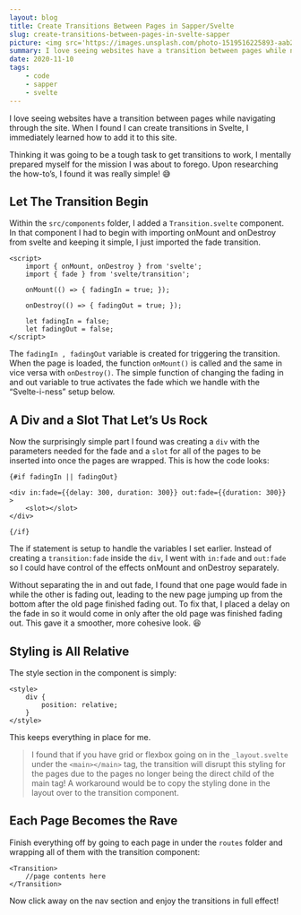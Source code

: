 ```yaml
---
layout: blog
title: Create Transitions Between Pages in Sapper/Svelte
slug: create-transitions-between-pages-in-svelte-sapper
picture: <img src='https://images.unsplash.com/photo-1519516225893-aab20a8bb923' alt='A building with clouds' width="100%" class="post-picture">
summary: I love seeing websites have a transition between pages while navigating through the site. When I found I can create transitions in Svelte, I immediately...
date: 2020-11-10
tags:
    - code
    - sapper
    - svelte
---
```


I love seeing websites have a transition between pages while navigating through the site. When I found I can create transitions in Svelte, I immediately learned how to add it to this site.

Thinking it was going to be a tough task to get transitions to work, I mentally prepared myself for the mission I was about to forego. Upon researching the how-to’s, I found it was really simple! 😅

  

## Let The Transition Begin
Within the `src/components` folder, I added a `Transition.svelte` component. In that component I had to begin with importing onMount and onDestroy from svelte and keeping it simple, I just imported the fade transition.

```
<script>
    import { onMount, onDestroy } from 'svelte';
    import { fade } from 'svelte/transition';

    onMount(() => { fadingIn = true; });

    onDestroy(() => { fadingOut = true; });

    let fadingIn = false;
    let fadingOut = false;
</script>
```

The `fadingIn , fadingOut` variable is created for triggering the transition. When the page is loaded, the function `onMount()` is called and the same in vice versa with `onDestroy()`. The simple function of changing the fading in and out variable to true activates the fade which we handle with the “Svelte-i-ness” setup below.
  
  

## A Div and a Slot That Let’s Us Rock
Now the surprisingly simple part I found was creating a `div` with the parameters needed for the fade and a `slot` for all of the pages to be inserted into once the pages are wrapped. This is how the code looks:

```
{#if fadingIn || fadingOut}

<div in:fade={{delay: 300, duration: 300}} out:fade={{duration: 300}} >
    <slot></slot>
</div>
        
{/if}
```

The if statement is setup to handle the variables I set earlier. Instead of creating a `transition:fade` inside the `div`, I went with `in:fade` and `out:fade` so I could have control of the effects onMount and onDestroy separately.

Without separating the in and out fade, I found that one page would fade in while the other is fading out, leading to the new page jumping up from the bottom after the old page finished fading out. To fix that, I placed a delay on the fade in so it would come in only after the old page was finished fading out. This gave it a smoother, more cohesive look. 😆 
  


## Styling is All Relative
The style section in the component is simply: 

```
<style>
    div {
        position: relative;
    }
</style>
```

This keeps everything in place for me.

> I found that if you have grid or flexbox going on in the `_layout.svelte` under the `<main></main>` tag, the transition will disrupt this styling for the pages due to  the pages no longer being the direct child of the main tag! A workaround would be to copy the styling done in the layout over to the transition component.  

  

## Each Page Becomes the Rave
Finish everything off by going to each page in under the `routes` folder and wrapping all of them with the transition component:

```
<Transition>
	//page contents here
</Transition>
```

Now click away on the nav section and enjoy the transitions in full effect! 